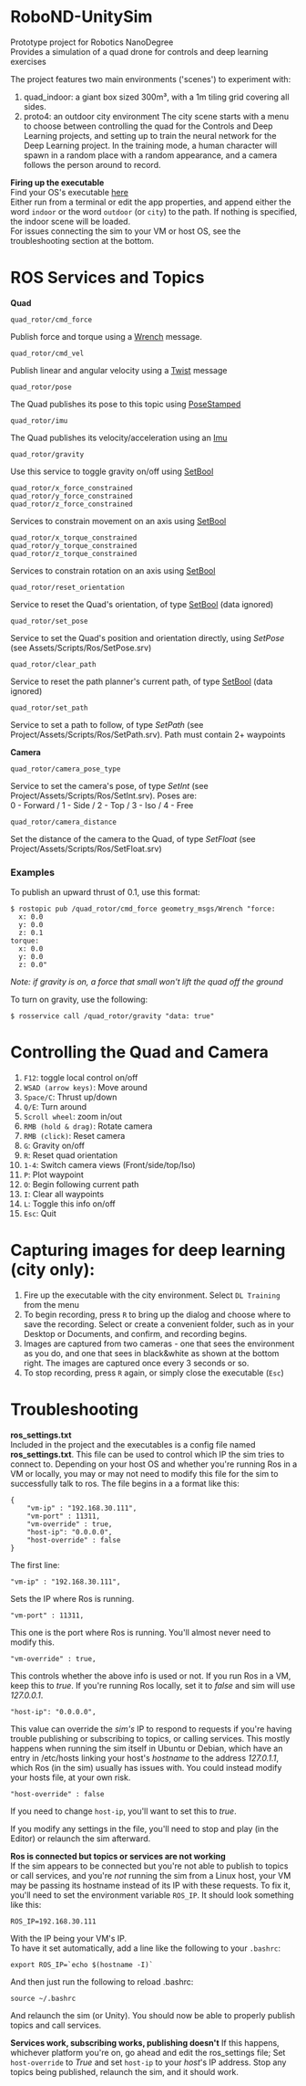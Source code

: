 # RoboND-UnitySim
Prototype project for Robotics NanoDegree  
Provides a simulation of a quad drone for controls and deep learning exercises

The project features two main environments ('scenes') to experiment with:
1. quad_indoor: a giant box sized 300m³, with a 1m tiling grid covering all sides.
2. proto4: an outdoor city environment
The city scene starts with a menu to choose between controlling the quad for the Controls and Deep Learning projects, and setting up to train the neural network for the Deep Learning project. In the training mode, a human character will spawn in a random place with a random appearance, and a camera follows the person around to record.

**Firing up the executable**  
Find your OS's executable [here](https://github.com/udacity/RoboND-Controls-Lab/releases)  
Either run from a terminal or edit the app properties, and append either the word `indoor` or the word `outdoor` (or `city`) to the path. If nothing is specified, the indoor scene will be loaded.  
For issues connecting the sim to your VM or host OS, see the troubleshooting section at the bottom.

# ROS Services and Topics
**Quad**
```
quad_rotor/cmd_force
```
Publish force and torque using a [Wrench](http://docs.ros.org/jade/api/geometry_msgs/html/msg/Wrench.html) message.
```
quad_rotor/cmd_vel
```
Publish linear and angular velocity using a [Twist](http://docs.ros.org/jade/api/geometry_msgs/html/msg/Twist.html) message
```
quad_rotor/pose
```
The Quad publishes its pose to this topic using [PoseStamped](http://docs.ros.org/jade/api/geometry_msgs/html/msg/PoseStamped.html)
```
quad_rotor/imu
```
The Quad publishes its velocity/acceleration using an [Imu](http://docs.ros.org/api/sensor_msgs/html/msg/Imu.html)
```
quad_rotor/gravity
```
Use this service to toggle gravity on/off using [SetBool](http://docs.ros.org/jade/api/std_srvs/html/srv/SetBool.html)
```
quad_rotor/x_force_constrained
quad_rotor/y_force_constrained
quad_rotor/z_force_constrained
```
Services to constrain movement on an axis using [SetBool](http://docs.ros.org/jade/api/std_srvs/html/srv/SetBool.html)
```
quad_rotor/x_torque_constrained
quad_rotor/y_torque_constrained
quad_rotor/z_torque_constrained
```
Services to constrain rotation on an axis using [SetBool](http://docs.ros.org/jade/api/std_srvs/html/srv/SetBool.html)
```
quad_rotor/reset_orientation
```
Service to reset the Quad's orientation, of type [SetBool](http://docs.ros.org/jade/api/std_srvs/html/srv/SetBool.html) (data ignored)
```
quad_rotor/set_pose
```
Service to set the Quad's position and orientation directly, using _SetPose_ (see Assets/Scripts/Ros/SetPose.srv)
```
quad_rotor/clear_path
```
Service to reset the path planner's current path, of type [SetBool](http://docs.ros.org/jade/api/std_srvs/html/srv/SetBool.html) (data ignored)
```
quad_rotor/set_path
```
Service to set a path to follow, of type _SetPath_ (see Project/Assets/Scripts/Ros/SetPath.srv). Path must contain 2+ waypoints

**Camera**
```
quad_rotor/camera_pose_type
```
Service to set the camera's pose, of type _SetInt_ (see Project/Assets/Scripts/Ros/SetInt.srv). Poses are:  
0 - Forward / 1 - Side / 2 - Top / 3 - Iso / 4 - Free
```
quad_rotor/camera_distance
```
Set the distance of the camera to the Quad, of type _SetFloat_ (see Project/Assets/Scripts/Ros/SetFloat.srv)

### Examples ###

To publish an upward thrust of 0.1, use this format:
```
$ rostopic pub /quad_rotor/cmd_force geometry_msgs/Wrench "force:
  x: 0.0
  y: 0.0
  z: 0.1
torque:
  x: 0.0
  y: 0.0
  z: 0.0"
```
_Note: if gravity is on, a force that small won't lift the quad off the ground_  

To turn on gravity, use the following:  
```
$ rosservice call /quad_rotor/gravity "data: true"
```


# Controlling the Quad and Camera
1. `F12`: toggle local control on/off
2. `WSAD (arrow keys)`: Move around
3. `Space/C`: Thrust up/down
4. `Q/E`: Turn around
5. `Scroll wheel`: zoom in/out
6. `RMB (hold & drag)`: Rotate camera
7. `RMB (click)`: Reset camera
8. `G`: Gravity on/off
9. `R`: Reset quad orientation
10. `1-4`: Switch camera views (Front/side/top/Iso)
11. `P`: Plot waypoint
12. `O`: Begin following current path
13. `I`: Clear all waypoints
14. `L`: Toggle this info on/off
15. `Esc`: Quit

# Capturing images for deep learning (city only): #
1. Fire up the executable with the city environment. Select `DL Training` from the menu
2. To begin recording, press `R` to bring up the dialog and choose where to save the recording. Select or create a convenient folder, such as in your Desktop or Documents, and confirm, and recording begins.
3. Images are captured from two cameras - one that sees the environment as you do, and one that sees in black&white as shown at the bottom right. The images are captured once every 3 seconds or so.
4. To stop recording, press `R` again, or simply close the executable (`Esc`)

# Troubleshooting #
**ros_settings.txt**  
Included in the project and the executables is a config file named __ros_settings.txt__. This file can be used to control which IP the sim tries to connect to. Depending on your host OS and whether you're running Ros in a VM or locally, you may or may not need to modify this file for the sim to successfully talk to ros.
The file begins in a a format like this:
```
{
	"vm-ip" : "192.168.30.111",
	"vm-port" : 11311,
	"vm-override" : true,
	"host-ip": "0.0.0.0",
	"host-override" : false
}
```
The first line:  
```
"vm-ip" : "192.168.30.111",
```
Sets the IP where Ros is running.
```
"vm-port" : 11311,
```
This one is the port where Ros is running. You'll almost never need to modify this.  
```
"vm-override" : true,
```
This controls whether the above info is used or not. If you run Ros in a VM, keep this to _true_. If you're running Ros locally, set it to _false_ and sim will use _127.0.0.1_.  
```
"host-ip": "0.0.0.0",
```
This value can override the _sim's_ IP to respond to requests if you're having trouble publishing or subscribing to topics, or calling services. This mostly happens when running the sim itself in Ubuntu or Debian, which have an entry in /etc/hosts linking your host's _hostname_ to the address _127.0.1.1_, which Ros (in the sim) usually has issues with. You could instead modify your hosts file, at your own risk.
```
"host-override" : false
```
If you need to change `host-ip`, you'll want to set this to _true_.

If you modify any settings in the file, you'll need to stop and play (in the Editor) or relaunch the sim afterward.


**Ros is connected but topics or services are not working**  
If the sim appears to be connected but you're not able to publish to topics or call services, and you're _not_ running the sim from a Linux host, your VM may be passing its hostname instead of its IP with these requests. To fix it, you'll need to set the environment variable `ROS_IP`. It should look something like this:
```
ROS_IP=192.168.30.111
```
With the IP being your VM's IP.  
To have it set automatically, add a line like the following to your `.bashrc`:  
```
export ROS_IP=`echo $(hostname -I)`
```
And then just run the following to reload .bashrc:  
```
source ~/.bashrc
```
And relaunch the sim (or Unity). You should now be able to properly publish topics and call services.

**Services work, subscribing works, publishing doesn't**
If this happens, whichever platform you're on, go ahead and edit the ros_settings file; Set `host-override` to _True_ and set `host-ip` to your _host_'s IP address. Stop any topics being published, relaunch the sim, and it should work.
